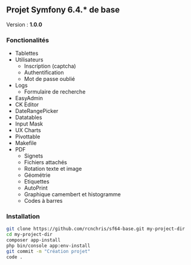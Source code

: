 ## Projet Symfony 6.4.* de base

Version : **1.0.0**

### Fonctionalités

- Tablettes
- Utilisateurs
   - Inscription (captcha)
   - Authentification
   - Mot de passe oublié
- Logs
   - Formulaire de recherche
- EasyAdmin
- CK Editor
- DateRangePicker
- Datatables
- Input Mask
- UX Charts
- Pivottable
- Makefile
- PDF
   - Signets
   - Fichiers attachés
   - Rotation texte et image
   - Géométrie
   - Etiquettes
   - AutoPrint
   - Graphique camembert et histogramme
   - Codes à barres
### Installation
```bash
git clone https://github.com/rcnchris/sf64-base.git my-project-dir
cd my-project-dir
composer app-install
php bin/console app:env-install
git commit -m "Création projet"
code .
```